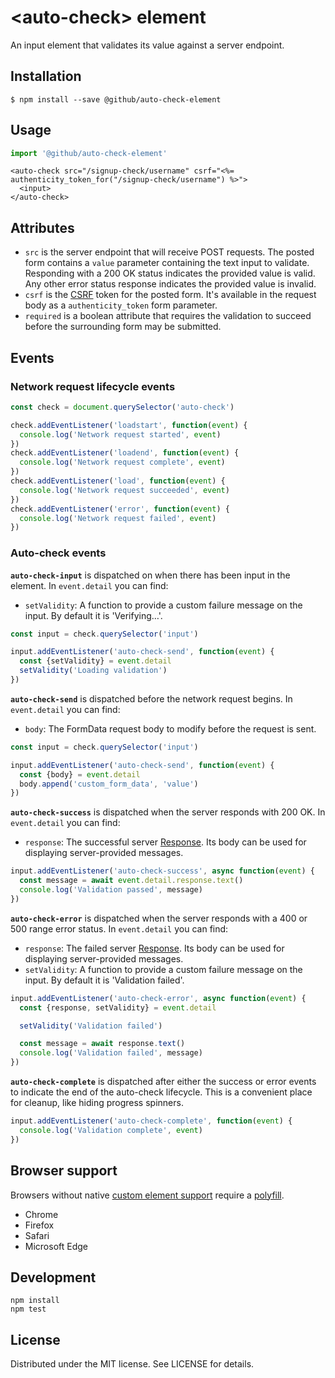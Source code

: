 # &lt;auto-check&gt; element

An input element that validates its value against a server endpoint.

## Installation

```
$ npm install --save @github/auto-check-element
```

## Usage

```js
import '@github/auto-check-element'
```

```erb
<auto-check src="/signup-check/username" csrf="<%= authenticity_token_for("/signup-check/username") %>">
  <input>
</auto-check>
```

## Attributes

- `src` is the server endpoint that will receive POST requests. The posted form contains a `value` parameter containing the text input to validate. Responding with a 200 OK status indicates the provided value is valid. Any other error status response indicates the provided value is invalid.
- `csrf` is the [CSRF][] token for the posted form. It's available in the request body as a `authenticity_token` form parameter.
- `required` is a boolean attribute that requires the validation to succeed before the surrounding form may be submitted.

## Events

### Network request lifecycle events

```js
const check = document.querySelector('auto-check')

check.addEventListener('loadstart', function(event) {
  console.log('Network request started', event)
})
check.addEventListener('loadend', function(event) {
  console.log('Network request complete', event)
})
check.addEventListener('load', function(event) {
  console.log('Network request succeeded', event)
})
check.addEventListener('error', function(event) {
  console.log('Network request failed', event)
})
```

### Auto-check events

**`auto-check-input`** is dispatched on when there has been input in the element. In `event.detail` you can find:

- `setValidity`: A function to provide a custom failure message on the input. By default it is 'Verifying…'.


```js
const input = check.querySelector('input')

input.addEventListener('auto-check-send', function(event) {
  const {setValidity} = event.detail
  setValidity('Loading validation')
})
```

**`auto-check-send`** is dispatched before the network request begins. In `event.detail` you can find:

- `body`: The FormData request body to modify before the request is sent.


```js
const input = check.querySelector('input')

input.addEventListener('auto-check-send', function(event) {
  const {body} = event.detail
  body.append('custom_form_data', 'value')
})
```

**`auto-check-success`** is dispatched when the server responds with 200 OK. In `event.detail` you can find:

- `response`: The successful server [Response][]. Its body can be used for displaying server-provided messages.

```js
input.addEventListener('auto-check-success', async function(event) {
  const message = await event.detail.response.text()
  console.log('Validation passed', message)
})
```

**`auto-check-error`** is dispatched when the server responds with a 400 or 500 range error status. In `event.detail` you can find:

- `response`: The failed server [Response][]. Its body can be used for displaying server-provided messages.
- `setValidity`: A function to provide a custom failure message on the input. By default it is 'Validation failed'.

```js
input.addEventListener('auto-check-error', async function(event) {
  const {response, setValidity} = event.detail

  setValidity('Validation failed')

  const message = await response.text()
  console.log('Validation failed', message)
})
```

**`auto-check-complete`** is dispatched after either the success or error events to indicate the end of the auto-check lifecycle. This is a convenient place for cleanup, like hiding progress spinners.

```js
input.addEventListener('auto-check-complete', function(event) {
  console.log('Validation complete', event)
})
```

[CSRF]: https://en.wikipedia.org/wiki/Cross-site_request_forgery
[Response]: https://developer.mozilla.org/en-US/docs/Web/API/Response

## Browser support

Browsers without native [custom element support][support] require a [polyfill][].

- Chrome
- Firefox
- Safari
- Microsoft Edge

[support]: https://caniuse.com/#feat=custom-elementsv1
[polyfill]: https://github.com/webcomponents/custom-elements

## Development

```
npm install
npm test
```

## License

Distributed under the MIT license. See LICENSE for details.
